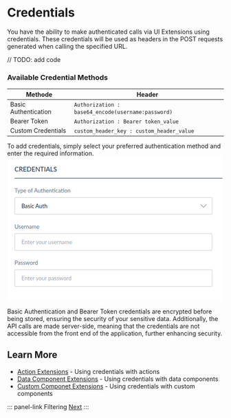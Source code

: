 # Credentials
You have the ability to make authenticated calls via UI Extensions using credentials. These credentials will be used as headers in the POST requests generated when calling the specified URL.

// TODO: add code

### Available Credential Methods

| Methode              | Header                                             |
|----------------------|----------------------------------------------------|
| Basic Authentication | `Authorization : base64_encode(username:password)` |    
| Bearer Token         | `Authorization : Bearer token_value`               |
| Custom Credentials   | `custom_header_key : custom_header_value`          |

To add credentials, simply select your preferred authentication method and enter the required information.
[![basic-auth-credential.png](../../img/extensions/ui-extensions/basic-auth-credential.png)](../../img/extensions/ui-extensions/basic-auth-credential.png)

Basic Authentication and Bearer Token credentials are encrypted before being stored, ensuring the security of your sensitive data. Additionally, the API calls are made server-side, meaning that the credentials are not accessible from the front end of the application, further enhancing security.

## Learn More

- [Action Extensions](/extensions/types/action.html) - Using credentials with actions
- [Data Component Extensions](/extensions/types/data-component.html) - Using credentials with data components
- [Custom Componet Extensions](extensions/types/custom-componetns.html) - Using credentials with custom components

::: panel-link Filtering [Next](/extensions/filtering.html)
:::